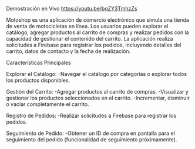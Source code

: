 Demostración en Vivo https://youtu.be/bqZY3TmhzZs

Motoshop es una aplicación de comercio electrónico que simula una tienda de venta de motocicletas en línea. Los usuarios pueden explorar el catálogo, agregar productos al carrito de compras y realizar pedidos con la capacidad de gestionar el contenido del carrito. La aplicación realiza solicitudes a Firebase para registrar los pedidos, incluyendo detalles del carrito, datos de contacto y la fecha de realización.

Características Principales

Explorar el Catálogo: -Navegar el catálogo por categorías o explorar todos los productos disponibles.

Gestión del Carrito: -Agregar productos al carrito de compras. -Visualizar y gestionar los productos seleccionados en el carrito. -Incrementar, disminuir o vaciar completamente el carrito.

Registro de Pedidos: -Realizar solicitudes a Firebase para registrar los pedidos.

Seguimiento de Pedido: -Obtener un ID de compra en pantalla para el seguimiento del pedido (funcionalidad de seguimiento próximamente).